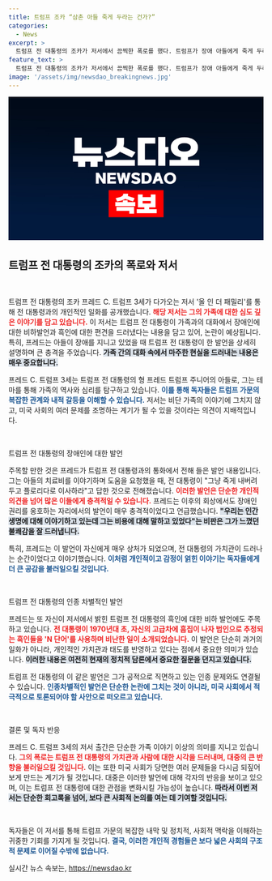 ```yaml
---
title: 트럼프 조카 “삼촌 아들 죽게 두라는 건가?”
categories:
  - News
excerpt: >
  트럼프 전 대통령의 조카가 저서에서 끔찍한 폭로를 했다. 트럼프가 장애 아들에게 죽게 두라고 말했다는 충격적 주장이 밝혀지며, 인종 차별 발언까지 포함된 비판이 쏟아지고 있다. 클릭하고 상세한 내용을 확인해보세요!
feature_text: >
  트럼프 전 대통령의 조카가 저서에서 끔찍한 폭로를 했다. 트럼프가 장애 아들에게 죽게 두라고 말했다는 충격적 주장이 밝혀지며, 인종 차별 발언까지 포함된 비판이 쏟아지고 있다. 클릭하고 상세한 내용을 확인해보세요!
image: '/assets/img/newsdao_breakingnews.jpg'
---
```


<p><img src="/assets/img/newsdao_breakingnews.jpg" alt="implanttips 속보" /></p>

<h2 data-ke-size="size26">트럼프 전 대통령의 조카의 폭로와 저서</h2>

<p data-ke-size="size16">&nbsp;</p> 

<p>트럼프 전 대통령의 조카 프레드 C. 트럼프 3세가 다가오는 저서 '올 인 더 패밀리'를 통해 전 대통령과의 개인적인 일화를 공개했습니다. <b><span style="color: #ee2323;">해당 저서는 그의 가족에 대한 심도 깊은 이야기를 담고 있습니다.</span></b> 이 저서는 트럼프 전 대통령이 가족과의 대화에서 장애인에 대한 비하발언과 흑인에 대한 편견을 드러냈다는 내용을 담고 있어, 논란이 예상됩니다. 특히, 프레드는 아들이 장애를 지니고 있었을 때 트럼프 전 대통령이 한 발언을 상세히 설명하며 큰 충격을 주었습니다. <b><span style="background-color: #21538527;">가족 간의 대화 속에서 마주한 현실을 드러내는 내용은 매우 중요합니다.</span></b></p>

<p>프레드 C. 트럼프 3세는 트럼프 전 대통령의 형 프레드 트럼프 주니어의 아들로, 그는 테마를 통해 가족의 역사와 심리를 탐구하고 있습니다. <b><span style="color: #1a5490;">이를 통해 독자들은 트럼프 가문의 복잡한 관계와 내적 갈등을 이해할 수 있습니다.</span></b> 저서는 비단 가족의 이야기에 그치지 않고, 미국 사회의 여러 문제를 조명하는 계기가 될 수 있을 것이라는 의견이 지배적입니다.</p>

<p data-ke-size="size16">&nbsp;</p> 

<p>트럼프 전 대통령의 장애인에 대한 발언</p>

<p>주목할 만한 것은 프레드가 트럼프 전 대통령과의 통화에서 전해 들은 발언 내용입니다. 그는 아들의 치료비를 이야기하며 도움을 요청했을 때, 전 대통령이 "그냥 죽게 내버려 두고 플로리다로 이사하라"고 답한 것으로 전해졌습니다. <b><span style="color: #ee2323;">이러한 발언은 단순한 개인적 의견을 넘어 많은 이들에게 충격적일 수 있습니다.</span></b> 프레드는 이후의 회상에서도 장애인 권리를 옹호하는 자리에서의 발언이 매우 충격적이었다고 언급했습니다. <b><span style="background-color: #21538527;">"우리는 인간 생명에 대해 이야기하고 있는데 그는 비용에 대해 말하고 있었다"는 비판은 그가 느꼈던 불쾌감을 잘 드러냅니다.</span></b></p>

<p>특히, 프레드는 이 발언이 자신에게 매우 상처가 되었으며, 전 대통령의 가치관이 드러나는 순간이었다고 이야기했습니다. <b><span style="color: #1a5490;">이처럼 개인적이고 감정이 얽힌 이야기는 독자들에게 더 큰 공감을 불러일으킬 것입니다.</span></b> </p>

<p data-ke-size="size16">&nbsp;</p> 

<p>트럼프 전 대통령의 인종 차별적인 발언</p>

<p>프레드는 또 자신이 저서에서 밝힌 트럼프 전 대통령의 흑인에 대한 비하 발언에도 주목하고 있습니다. <b><span style="color: #ee2323;">전 대통령이 1970년대 초, 자신의 고급차에 흠집이 나자 범인으로 추정되는 흑인들을 'N 단어'를 사용하며 비난한 일이 소개되었습니다.</span></b> 이 발언은 단순히 과거의 일화가 아니라, 개인적인 가치관과 태도를 반영하고 있다는 점에서 중요한 의미가 있습니다. <b><span style="background-color: #21538527;">이러한 내용은 여전히 현재의 정치적 담론에서 중요한 질문을 던지고 있습니다.</span></b></p>

<p>트럼프 전 대통령의 이 같은 발언은 그가 공적으로 직면하고 있는 인종 문제와도 연결될 수 있습니다. <b><span style="color: #1a5490;">인종차별적인 발언은 단순한 논란에 그치는 것이 아니라, 미국 사회에서 적극적으로 토론되어야 할 사안으로 떠오르고 있습니다.</span></b> </p>

<p data-ke-size="size16">&nbsp;</p> 

<p>결론 및 독자 반응</p>

<p>프레드 C. 트럼프 3세의 저서 출간은 단순한 가족 이야기 이상의 의미를 지니고 있습니다. <b><span style="color: #ee2323;">그의 폭로는 트럼프 전 대통령의 가치관과 사람에 대한 시각을 드러내며, 대중의 큰 반향을 불러일으킬 것입니다.</span></b> 이는 또한 미국 사회가 당면한 여러 문제들을 다시금 되짚어보게 만드는 계기가 될 것입니다. 대중은 이러한 발언에 대해 각자의 반응을 보이고 있으며, 이는 트럼프 전 대통령에 대한 관점을 변화시킬 가능성이 높습니다. <b><span style="background-color: #21538527;">따라서 이번 저서는 단순한 회고록을 넘어, 보다 큰 사회적 논의를 여는 데 기여할 것입니다.</span></b> </p>

<p data-ke-size="size16">&nbsp;</p> 

<p>독자들은 이 저서를 통해 트럼프 가문의 복잡한 내막 및 정치적, 사회적 맥락을 이해하는 귀중한 기회를 가지게 될 것입니다. <b><span style="color: #1a5490;">결국, 이러한 개인적 경험들은 보다 넓은 사회의 구조적 문제로 이어질 수밖에 없습니다.</span></b></p>
실시간 뉴스 속보는, <a href="https://newsdao.kr" rel="dofollow">https://newsdao.kr</a>


